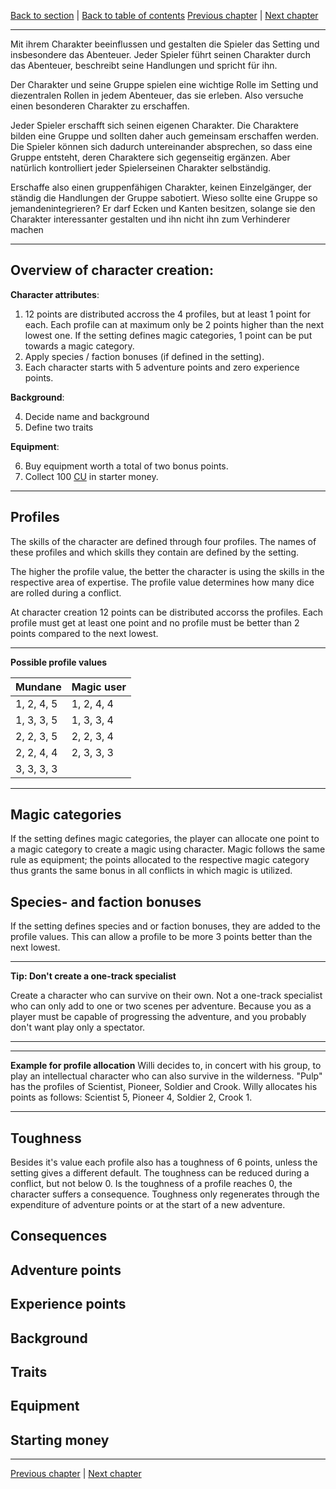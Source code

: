 [Back to section](./README.md) | [Back to table of contents](../README.md)
[Previous chapter](./01_BeforeTheGame.md) | [Next chapter](./03_Adventure.md)

---

Mit ihrem Charakter beeinflussen und gestalten die Spieler das Setting und ins­besondere das Abenteuer. Jeder Spieler führt seinen Charakter durch das Aben­teuer, beschreibt seine Handlungen und spricht für ihn.

Der Charakter und seine Gruppe spielen eine wichtige Rolle im Setting und diezentralen Rollen in jedem Abenteuer, das sie erleben. Also versuche einen be­sonderen Charakter zu erschaffen.

Jeder Spieler erschafft sich seinen eigenen Charakter. Die Charaktere bilden eine Gruppe und sollten daher auch gemeinsam erschaffen werden. Die Spieler kön­nen sich dadurch untereinander absprechen, so dass eine Gruppe entsteht, deren Charaktere sich gegenseitig ergänzen. Aber natürlich kontrolliert jeder Spielerseinen Charakter selbständig.

Erschaffe also einen gruppenfähigen Charakter, keinen Einzelgänger, der ständig die Handlungen der Gruppe sabotiert. Wieso sollte eine Gruppe so jemandenintegrieren? Er darf Ecken und Kanten besitzen, solange sie den Charakter interessanter gestalten und ihn nicht ihn zum Verhinderer machen

---

## Overview of character creation:

**Character attributes**:

1. 12 points are distributed accross the 4 profiles, but at least 1 point for each. Each profile can at maximum only be 2 points higher than the next lowest one. If the setting defines magic categories, 1 point can be put towards a magic category.
2. Apply species / faction bonuses (if defined in the setting).
3. Each character starts with 5 adventure points and zero experience points.

**Background**:

4. Decide name and background
5. Define two traits

**Equipment**:

6. Buy equipment worth a total of two bonus points.
7. Collect 100 [CU](../Glossary.md#CU) in starter money.

---

## Profiles

The skills of the character are defined through four profiles. The names of these profiles and which skills they contain are defined by the setting.

The higher the profile value, the better the character is using the skills in the respective area of expertise. The profile value determines how many dice are rolled during a conflict.

At character creation 12 points can be distributed accorss the profiles. Each profile must get at least one point and no profile must be better than 2 points compared to the next lowest.

---

**Possible profile values**

| Mundane    | Magic user |
| ---------- | ---------- |
| 1, 2, 4, 5 | 1, 2, 4, 4 |
| 1, 3, 3, 5 | 1, 3, 3, 4 |
| 2, 2, 3, 5 | 2, 2, 3, 4 |
| 2, 2, 4, 4 | 2, 3, 3, 3 |
| 3, 3, 3, 3 |            |

---

## Magic categories

If the setting defines magic categories, the player can allocate one point to a magic category to create a magic using character. Magic follows the same rule as equipment; the points allocated to the respective magic category thus grants the same bonus in all conflicts in which magic is utilized.

## Species- and faction bonuses

If the setting defines species and or faction bonuses, they are added to the profile values. This can allow a profile to be more 3 points better than the next lowest.

---

**Tip: Don't create a one-track specialist**

Create a character who can survive on their own. Not a one-track specialist who can only add to one or two scenes per adventure. Because you as a player must be capable of progressing the adventure, and you probably don't want play only a spectator.

---

---

**Example for profile allocation**
Willi decides to, in concert with his group, to play an intellectual character who can also survive in the wilderness. "Pulp" has the profiles of Scientist, Pioneer, Soldier and Crook. Willy allocates his points as follows: Scientist 5, Pioneer 4, Soldier 2, Crook 1.

---

## Toughness

Besides it's value each profile also has a toughness of 6 points, unless the setting gives a different default. The toughness can be reduced during a conflict, but not below 0. Is the toughness of a profile reaches 0, the character suffers a consequence. Toughness only regenerates through the expenditure of adventure points or at the start of a new adventure.

## Consequences

## Adventure points

## Experience points

## Background

## Traits

## Equipment

## Starting money

---

[Previous chapter](./01_BeforeTheGame.md) | [Next chapter](./03_Adventure.md)
